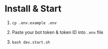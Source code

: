 # Install & Start
1) `cp .env.example .env`

2) Paste your bot token & token ID into `.env` file

3) `bash dev.start.sh`
